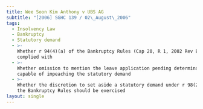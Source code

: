 ```yaml
---
title: Wee Soon Kim Anthony v UBS AG
subtitle: "[2006] SGHC 139 / 02\_August\_2006"
tags:
  - Insolvency Law
  - Bankruptcy
  - Statutory demand
  - >-
    Whether r 94(4)(a) of the Bankruptcy Rules (Cap 20, R 1, 2002 Rev Ed) was
    complied with
  - >-
    Whether omission to mention the leave application pending determination was
    capable of impeaching the statutory demand
  - >-
    Whether the discretion to set aside a statutory demand under r 98(2)(e) of
    the Bankruptcy Rules should be exercised
layout: single
---
```


